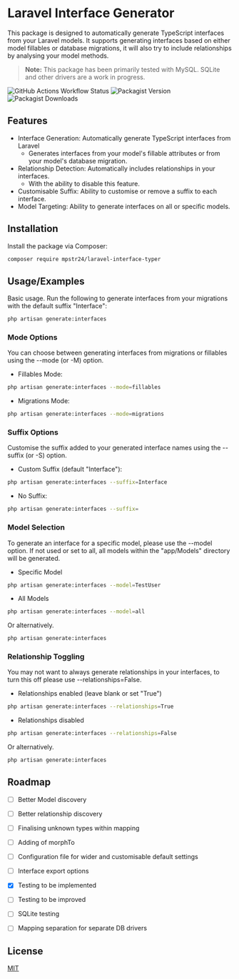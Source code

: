 
# Laravel Interface Generator

This package is designed to automatically generate TypeScript interfaces from your Laravel models. It supports generating interfaces based on either model fillables or database migrations, it will also try to include relationships by analysing your model methods.

> **Note:** This package has been primarily tested with MySQL. SQLite and other drivers are a work in progress.

![GitHub Actions Workflow Status](https://img.shields.io/github/actions/workflow/status/mpstr24/laravel-interface-generator/run-tests.yml?branch=main)
![Packagist Version](https://img.shields.io/packagist/v/mpstr24/laravel-interface-generator)
![Packagist Downloads](https://img.shields.io/packagist/dt/mpstr24/laravel-interface-generator)

## Features

- Interface Generation: Automatically generate TypeScript interfaces from Laravel
    - Generates interfaces from your model's fillable attributes or from your model's database migration.
- Relationship Detection: Automatically includes relationships in your interfaces.
  - With the ability to disable this feature. 
- Customisable Suffix: Ability to customise or remove a suffix to each interface.
- Model Targeting: Ability to generate interfaces on all or specific models.
## Installation

Install the package via Composer:

```bash
composer require mpstr24/laravel-interface-typer
```



## Usage/Examples

Basic usage.
Run the following to generate interfaces from your migrations with the default suffix "Interface":

```bash
php artisan generate:interfaces
```

### Mode Options
You can choose between generating interfaces from migrations or fillables using the --mode (or -M) option.

- Fillables Mode:
```bash
php artisan generate:interfaces --mode=fillables
```

- Migrations Mode:

```bash
php artisan generate:interfaces --mode=migrations
```

### Suffix Options
Customise the suffix added to your generated interface names using the --suffix (or -S) option.

- Custom Suffix (default "Interface"):
```bash
php artisan generate:interfaces --suffix=Interface
```

- No Suffix:
```bash
php artisan generate:interfaces --suffix=
```

### Model Selection
To generate an interface for a specific model, please use the --model option. If not used or set to all, all models within the "app/Models" directory will be generated.

- Specific Model
```bash
php artisan generate:interfaces --model=TestUser
```

- All Models

```bash
php artisan generate:interfaces --model=all
```

Or alternatively.

```bash
php artisan generate:interfaces
```

### Relationship Toggling
You may not want to always generate relationships in your interfaces, to turn this off please use --relationships=False.

- Relationships enabled (leave blank or set "True")
```bash
php artisan generate:interfaces --relationships=True
```

- Relationships disabled

```bash
php artisan generate:interfaces --relationships=False
```

Or alternatively.

```bash
php artisan generate:interfaces
```

## Roadmap

- [ ] Better Model discovery
- [ ] Better relationship discovery
- [ ] Finalising unknown types within mapping
- [ ] Adding of morphTo
- [ ] Configuration file for wider and customisable default settings
- [ ] Interface export options
- [x] Testing to be implemented
- [ ] Testing to be improved
- [ ] SQLite testing
- [ ] Mapping separation for separate DB drivers


## License

[MIT](https://choosealicense.com/licenses/mit/)

